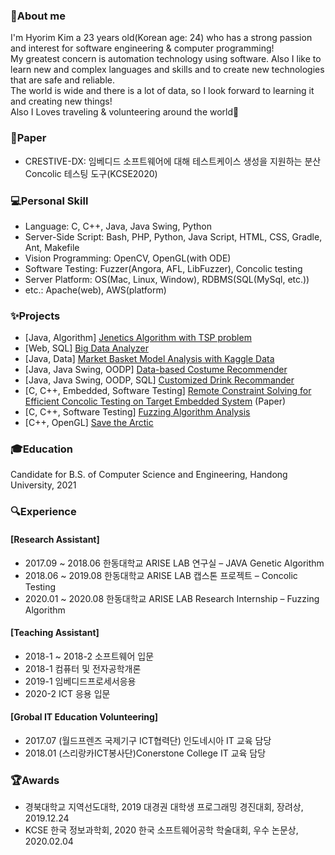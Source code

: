 ### 👋About me 
I'm Hyorim Kim a 23 years old(Korean age: 24) who has a strong passion and interest for software engineering & computer programming!    
My greatest concern is automation technology using software.
Also I like to learn new and complex languages and skills and to create new technologies that are safe and reliable.    
The world is wide and there is a lot of data, so I look forward to learning it and creating new things!    
Also I Loves traveling & volunteering around the world:green_heart:

### :page_facing_up:Paper
- CRESTIVE-DX: 임베디드 소프트웨어에 대해 테스트케이스 생성을 지원하는 분산 Concolic 테스팅 도구(KCSE2020)

### :computer:Personal Skill
- Language: C, C++, Java, Java Swing, Python
- Server-Side Script: Bash, PHP, Python, Java Script, HTML, CSS, Gradle, Ant, Makefile
- Vision Programming: OpenCV, OpenGL(with ODE)
- Software Testing: Fuzzer(Angora, AFL, LibFuzzer), Concolic testing
- Server Platform: OS(Mac, Linux, Window), RDBMS(SQL(MySql, etc.))
- etc.: Apache(web), AWS(platform)

### :sparkles:Projects
- [Java, Algorithm] [Jenetics Algorithm with TSP problem](https://github.com/Hyorm/TSP_Genetics)
- [Web, SQL] [Big Data Analyzer](https://github.com/Hyorm/Web)
- [Java, Data] [Market Basket Model Analysis with Kaggle Data](https://github.com/Hyorm/MBMAKD)
- [Java, Java Swing, OODP] [Data-based Costume Recommender](https://github.com/Hyorm/CLTRec_18)
- [Java, Java Swing, OODP, SQL] [Customized Drink Recommander](https://github.com/Hyorm/CDR)
- [C, C++, Embedded, Software Testing] [Remote Constraint Solving for Efficient Concolic Testing on Target Embedded System](https://github.com/ARISE-Handong/crestive) (Paper)
- [C, C++, Software Testing] [Fuzzing Algorithm Analysis](https://github.com/Hyorm/RA_fuzzing)
- [C++, OpenGL] [Save the Arctic](https://github.com/Hyorm/Save_the_Arctic)

### :mortar_board:Education
Candidate for B.S. of Computer Science and Engineering, Handong University, 2021

### :mag:Experience
#### [Research Assistant]
- 2017.09 ~ 2018.06 한동대학교 ARISE LAB 연구실 – JAVA Genetic Algorithm<br>
- 2018.06 ~ 2019.08 한동대학교 ARISE LAB 캡스톤 프로젝트 – Concolic Testing<br>
- 2020.01 ~ 2020.08 한동대학교 ARISE LAB Research Internship – Fuzzing Algorithm<br>
#### [Teaching Assistant]
- 2018-1 ~ 2018-2 소프트웨어 입문<br>
- 2018-1 컴퓨터 및 전자공학개론<br>
- 2019-1 임베디드프로세서응용<br>
- 2020-2 ICT 응용 입문<br>
#### [Grobal IT Education Volunteering]
- 2017.07 (월드프렌즈 국제기구 ICT협력단) 인도네시아 IT 교육 담당<br>
- 2018.01 (스리랑카ICT봉사단)Conerstone College IT 교육 담당

### :trophy:Awards
- 경북대학교 지역선도대학, 2019 대경권 대학생 프로그래밍 경진대회, 장려상, 2019.12.24<br>
- KCSE 한국 정보과학회, 2020 한국 소프트웨어공학 학술대회, 우수 논문상, 2020.02.04<br>
